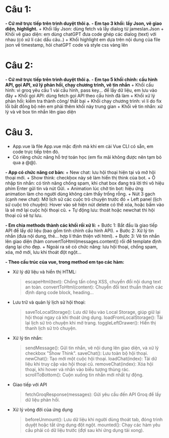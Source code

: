 # Câu 1:
**- Cứ mở trực tiếp trên trình duyệt thôi ạ.**
**- Em tạo 3 khối: lấy Json, vẽ giao diện, highlight.**
    + Khối lấy Json: dùng fetch và lấy dialog từ jameslan.Json
    + Khối vẽ giao diện: em dùng chatGPT đưa code ghép các dialog (text) với nhau (có xử lí các dấu câu..)
    + Khối highlight em dựa trên nội dung của file json về timestamp, hỏi chatGPT code và style css vàng lên 

# Câu 2:
**- Cứ mở trực tiếp trên trình duyệt thôi ạ.**
**- Em tạo 5 khối chính: cấu hình API, gọi API, xử lý phản hồi, chạy chương trình, vẽ tin nhắn**
    + Khối cấu hình: vì groq yêu cầu 1 vài cấu hình, pass key... để lấy dữ liệu, em lưu vào đây
    + Khối gọi API: dùng fetch gọi API theo cấu hình đã làm
    + Khối xử lý phản hồi: kiểm tra thành công/ thất bại
    + Khối chạy chương trình: vì lí do fix lỗi bất đồng bộ nên em phải thêm khối này trung gian
    + Khối vẽ tin nhắn: xử lý và vẽ box tin nhắn lên giao diện

# Câu 3.
- App.vue là file App.vue mặc định mà khi em cài Vue CLI có sẵn, em code trực tiếp trên đó.
- Có riêng chức năng hỗ trợ toán học (em fix mãi không được nên tạm bỏ qua ạ @@).

**- App có chức năng cơ bản:**
    + New chat: lưu hội thoại hiện tại và mở hội thoại mới.
    + Show think: checkbox này sẽ làm hiển thị think của bot.
    + Ô nhập tin nhắn: có tính năng chống spam, khi chat box đang trả lời thì vô hiệu phím Enter gửi tin và nút Gửi.
    + Animation lúc chờ tin bot: hiệu ứng animation làm cho người dùng không cảm thấy trống rỗng.
    + Nút 3 gạch (cạnh new chat): Mở lịch sử các cuộc trò chuyện trước đó
    + Left panel (lịch sử cuộc trò chuyện): Hover vào sẽ hiện nút delete có thể xóa, hoặc bấm vào là sẽ mở lại cuộc hội thoại cũ.
    + Tự động lưu: thoát hoặc newchat thì hội thoại cũ sẽ tự lưu.

**- Em chia methods thành các khối rồi xử lí:**
    + Bước 1: Bắt đầu là giao tiếp API để lấy dữ liệu (bao gồm tinh chỉnh cấu hình API).
    + Bước 2: Xử lý tin nhắn (đưa nội dung, thẻ... hợp lí thân thiện với html).
    + Bước 3: Vẽ tin nhắn lên giao diện (hàm convertToHtml(messages.content)) rồi để template định dạng lại cho đẹp.
    + Ngoài ra sẽ có chức năng: lưu hội thoại, chống spam, xóa, mở mới, lưu khi thoát đột ngột...

**- Theo cấu trúc của vue, trong method em tạo các hàm:**
+ Xử lý dữ liệu và hiển thị HTML:
    > escapeHtml(text): Chống tấn công XSS, chuyển đổi nội dung text an toàn.
    > convertToHtml(content): Chuyển đổi text thuần thành các định dạng code block, heading...

+ Lưu trữ và quản lý lịch sử hội thoại:
    > saveToLocalStorage(): Lưu dữ liệu vào Local Storage, giúp giữ lại hội thoại ngay cả khi thoát ứng dụng.
    > loadFromLocalStorage(): Tải lại lịch sử trò chuyện khi mở trang.
    > toggleLeftDrawer(): Hiển thị thanh lịch sử trò chuyện.

+ Xử lý tin nhắn:
    > sendMessage(): Gửi tin nhắn, vẽ nội dung lên giao diện, và xử lý checkbox "Show Think".
    > saveChat(): Lưu toàn bộ hội thoại.
    > newChat(): Tạo mới một cuộc hội thoại.
    > loadChat(index): Tải dữ liệu khi truy cập vào hội thoại cũ.
    > removeChat(index): Xóa hội thoại, khi hover và nhấn vào biểu tượng thùng rác.
    > scrollToBottom(): Cuộn xuống tin nhắn mới nhất tự động.

+ Giao tiếp với API
    > fetchGroqResponse(messages): Gửi yêu cầu đến API Groq để lấy dữ liệu phản hồi.

+ Xử lý vòng đời của ứng dụng
    > beforeUnmount(): Lưu dữ liệu khi người dùng thoát tab, đóng trình duyệt hoặc tắt ứng dụng đột ngột.
    > mounted(): Chạy các hàm yêu cầu phải có dữ liệu trước (đợi sau khi ứng dụng tải xong).
